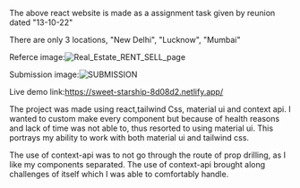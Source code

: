 The above react website is made as a assignment task given by reunion dated "13-10-22"

There are only 3 locations, "New Delhi", "Lucknow", "Mumbai"

Referce image:![Real_Estate_RENT_SELL_page](https://user-images.githubusercontent.com/56508036/195716133-a933ef18-4e16-4427-9206-ba767c354fd3.JPG)



Submission image:![SUBMISSION](https://user-images.githubusercontent.com/56508036/195716638-e448c191-c0c2-40a9-9f1d-3bf7b6bfa5cc.png)



Live demo link:https://sweet-starship-8d08d2.netlify.app/

The project was made using react,tailwind Css, material ui and context api.
I wanted to custom make every component but because of health reasons and lack of time was not able to, thus resorted to using material ui.
This portrays my ability to work with both material ui and tailwind css.

The use of context-api was to not go through the route of prop drilling, as I like my components separated.
The use of context-api brought along challenges of itself which I was able to comfortably handle.
